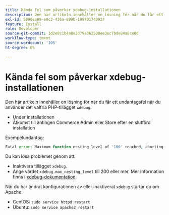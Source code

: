 ```yaml
---
title: Kända fel som påverkar xdebug-installationen
description: Den här artikeln innehåller en lösning för när du får ett undantagsfel när du använder det valfria PHP-tillägget "xdebug".
exl-id: 5090ea99-e0c3-436a-809b-109701740927
feature: Install
role: Developer
source-git-commit: 1d2e0c1b4a8e3d79a362500ee3ec7bde84a6ce0d
workflow-type: tm+mt
source-wordcount: '105'
ht-degree: 0%

---
```


# Kända fel som påverkar xdebug-installationen

Den här artikeln innehåller en lösning för när du får ett undantagsfel när du använder det valfria PHP-tillägget `xdebug`.

* Under installationen
* Åtkomst till antingen Commerce Admin eller Store efter en slutförd installation

Exempelundantag:

```php
Fatal error: Maximum function nesting level of '100' reached, aborting!
```

Du kan lösa problemet genom att:

* Inaktivera tillägget `xdebug`.
* Ange värdet `xdebug.max_nesting_level` till 200 eller mer. Mer information finns i [xdebug-dokumentation](http://xdebug.org/docs/basic#max_nesting_level).

När du har ändrat konfigurationen av eller inaktiverat `xdebug` startar du om Apache:

* CentOS: `sudo service httpd restart`
* Ubuntu: `sudo service apache2 restart`
